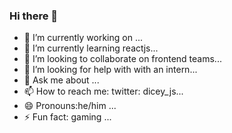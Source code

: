 ### Hi there 👋

- 🔭 I’m currently working on ...
- 🌱 I’m currently learning reactjs...
- 👯 I’m looking to collaborate on frontend teams...
- 🤔 I’m looking for help with with an intern...
- 💬 Ask me about ...
- 📫 How to reach me: twitter: dicey_js...
- 😄 Pronouns:he/him ...
- ⚡ Fun fact: gaming ...

